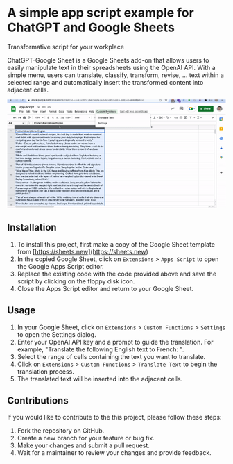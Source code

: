# A simple app script example for ChatGPT and Google Sheets

Transformative script for your workplace

ChatGPT-Google Sheet is a Google Sheets add-on that allows users to easily manipulate text in their spreadsheets using the OpenAI API. With a simple menu, users can translate, classify, transform, revise, ...  text within a selected range and automatically insert the transformed content into adjacent cells.

![chatgpt and google sheet](generative-ai.gif)


## Installation



1. To install this project, first make a copy of the Google Sheet template from [https://sheets.new](https://sheets.new)
2. In the copied Google Sheet, click on `Extensions` > `Apps Script` to open the Google Apps Script editor.
3. Replace the existing code with the code provided above and save the script by clicking on the floppy disk icon.
4. Close the Apps Script editor and return to your Google Sheet.



## Usage

1. In your Google Sheet, click on `Extensions` > `Custom Functions` > `Settings` to open the Settings dialog.
2. Enter your OpenAI API key and a prompt to guide the translation. For example, "Translate the following English text to French: ".
3. Select the range of cells containing the text you want to translate.
4. Click on `Extensions` > `Custom Functions` > `Translate Text` to begin the translation process.
5. The translated text will be inserted into the adjacent cells.



## Contributions



If you would like to contribute to the this project, please follow these steps:

1. Fork the repository on GitHub.
2. Create a new branch for your feature or bug fix.
3. Make your changes and submit a pull request.
4. Wait for a maintainer to review your changes and provide feedback.
